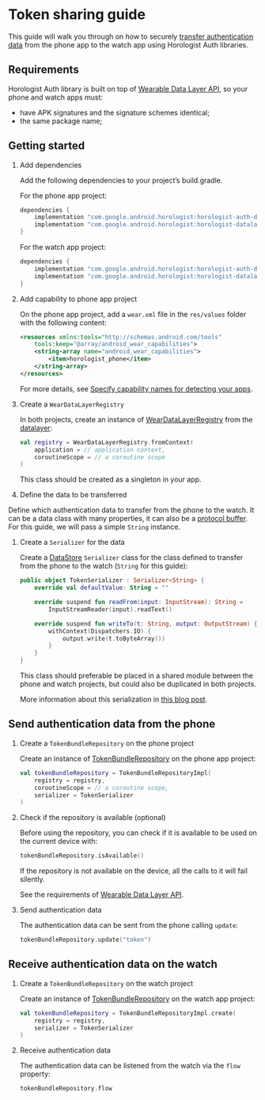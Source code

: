# Token sharing guide

This guide will walk you through on how to
securely [transfer authentication data](https://developer.android.com/training/wearables/apps/auth-wear#tokens)
from the phone app to the watch app using Horologist Auth libraries.

## Requirements

Horologist Auth library is built on top
of [Wearable Data Layer API](https://developer.android.com/training/wearables/data/data-layer), so
your phone and watch apps must:

- have APK signatures and the signature schemes identical;
- the same package name;

## Getting started

1.  Add dependencies

    Add the following dependencies to your project’s build.gradle.

    For the phone app project:

    ```groovy
    dependencies {
        implementation "com.google.android.horologist:horologist-auth-data-phone:<version>"
        implementation "com.google.android.horologist:horologist-datalayer:<version>"
    }
    ```

    For the watch app project:

    ```groovy
    dependencies {
        implementation "com.google.android.horologist:horologist-auth-data:<version>"
        implementation "com.google.android.horologist:horologist-datalayer:<version>"
    }
    ```

1.  Add capability to phone app project

    On the phone app project, add a `wear.xml` file in the `res/values` folder with the following
    content:

    ```xml
    <resources xmlns:tools="http://schemas.android.com/tools"
        tools:keep="@array/android_wear_capabilities">
        <string-array name="android_wear_capabilities">
            <item>horologist_phone</item>
        </string-array>
    </resources>
    ```
    
    For more details, see
    [Specify capability names for detecting your apps](https://developer.android.com/training/wearables/apps/standalone-apps#capability-names).

1.  Create a `WearDataLayerRegistry`

    In both projects, create an instance
    of [WearDataLayerRegistry](https://google.github.io/horologist/api/datalayer/com.google.android.horologist.data/-wear-data-layer-registry/index.html)
    from the [datalayer](datalayer.md):

    ```kotlin
    val registry = WearDataLayerRegistry.fromContext(
        application = // application context,
        coroutineScope = // a coroutine scope
    )
    ```

    This class should be created as a singleton in your app.

1.  Define the data to be transferred

Define which authentication data to transfer from the phone to the watch. It can
    be a data class with many properties, it can also be a [protocol buffer](https://protobuf.dev/).
    For this guide, we will pass a simple `String` instance.

1.  Create a `Serializer` for the data

    Create
    a [DataStore](https://developer.android.com/topic/libraries/architecture/datastore) `Serializer`
    class for the class defined to transfer from the phone to the watch (`String` for this
    guide):

    ```kotlin
    public object TokenSerializer : Serializer<String> {
        override val defaultValue: String = ""
    
        override suspend fun readFrom(input: InputStream): String =
            InputStreamReader(input).readText()
    
        override suspend fun writeTo(t: String, output: OutputStream) {
            withContext(Dispatchers.IO) {
                output.write(t.toByteArray())
            }
        }
    }   
    ```

    This class should preferable be placed in a shared module between the phone and watch projects,
    but could also be duplicated in both projects.

    More information about this serialization
    in [this blog post](https://medium.com/androiddevelopers/datastore-and-kotlin-serialization-8b25bf0be66c).

## Send authentication data from the phone

1.  Create a `TokenBundleRepository` on the phone project

    Create an instance
    of [TokenBundleRepository](https://google.github.io/horologist/api/auth/data-phone/com.google.android.horologist.auth.data.phone.tokenshare/-token-bundle-repository/index.html)
    on the phone app project:

    ```kotlin
    val tokenBundleRepository = TokenBundleRepositoryImpl(
        registry = registry,
        coroutineScope = // a coroutine scope,
        serializer = TokenSerializer
    )   
    ```

1.  Check if the repository is available (optional)

    Before using the repository, you can check if it is available to be used on the current device
    with:

    ```kotlin
    tokenBundleRepository.isAvailable()
    ```

    If the repository is not available on the device, all the calls to it will fail silently.

    See the requirements
    of [Wearable Data Layer API](https://developer.android.com/training/wearables/data/data-layer#send-and-sync-with-API).

1.  Send authentication data

    The authentication data can be sent from the phone calling `update`:

    ```kotlin
    tokenBundleRepository.update("token")
    ```

## Receive authentication data on the watch

1.  Create a `TokenBundleRepository` on the watch project

    Create an instance
    of [TokenBundleRepository](https://google.github.io/horologist/api/auth/data/com.google.android.horologist.auth.data.tokenshare/-token-bundle-repository/index.html)
    on the watch app project:

    ```kotlin
    val tokenBundleRepository = TokenBundleRepositoryImpl.create(
        registry = registry,
        serializer = TokenSerializer
    )
    ```

1.  Receive authentication data

    The authentication data can be listened from the watch via the `flow` property:
    ```kotlin
    tokenBundleRepository.flow
    ```   
